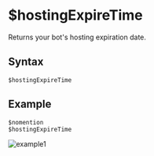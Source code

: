 # $hostingExpireTime 
Returns your bot's hosting expiration date.

## Syntax
``` 
$hostingExpireTime
```

## Example
``` 
$nomention 
$hostingExpireTime 
``` 
![example1](https://user-images.githubusercontent.com/42785890/151823699-8a5fda67-b837-41df-9df4-51219a73e120.png)
